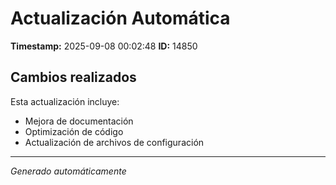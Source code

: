 # Actualización Automática

**Timestamp:** 2025-09-08 00:02:48
**ID:** 14850

## Cambios realizados

Esta actualización incluye:
- Mejora de documentación
- Optimización de código
- Actualización de archivos de configuración

---
*Generado automáticamente*
